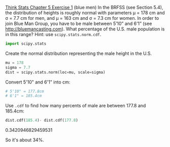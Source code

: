 [Think Stats Chapter 5 Exercise 1](http://greenteapress.com/thinkstats2/html/thinkstats2006.html#toc50) (blue men)
In the BRFSS (see Section 5.4), the distribution of heights is roughly normal with parameters μ = 178 cm and σ = 7.7 cm for men, and μ = 163 cm and σ = 7.3 cm for women.
In order to join Blue Man Group, you have to be male between 5’10” and 6’1” (see http://bluemancasting.com). What percentage of the U.S. male population is in this range? Hint: use ```scipy.stats.norm.cdf```.

```python
import scipy.stats
```

Create the normal distribution representing the male height in the U.S.
```python
mu = 178
sigma = 7.7
dist = scipy.stats.norm(loc=mu, scale=sigma)
```

Convert 5'10" and 6'1" into cm:
```python
# 5'10" = 177.8cm
# 6'1" = 185.4cm
```

Use ```.cdf``` to find how many percents of male are between 177.8 and 185.4cm:
```python
dist.cdf(185.4)- dist.cdf(177.8)
```
0.3420946829459531

So it's about 34%.
